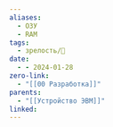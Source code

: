 ```yaml
---
aliases:
  - ОЗУ
  - RAM
tags:
  - зрелость/🌱
date:
  - - 2024-01-28
zero-link:
  - "[[00 Разработка]]"
parents:
  - "[[Устройство ЭВМ]]"
linked:
---
```

